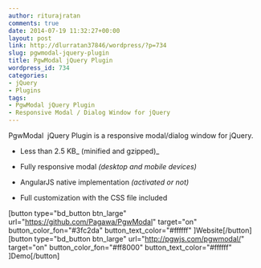 ```yaml
---
author: riturajratan
comments: true
date: 2014-07-19 11:32:27+00:00
layout: post
link: http://dlurratan37846/wordpress/?p=734
slug: pgwmodal-jquery-plugin
title: PgwModal jQuery Plugin
wordpress_id: 734
categories:
- jQuery
- Plugins
tags:
- PgwModal jQuery Plugin
- Responsive Modal / Dialog Window for jQuery
---
```


PgwModal  jQuery Plugin is a responsive modal/dialog window for jQuery.



	
  * Less than 2.5 KB_ (minified and gzipped)_

	
  * Fully responsive modal _(desktop and mobile devices)_

	
  * AngularJS native implementation _(activated or not)_

	
  * Full customization with the CSS file included


[button type="bd_button btn_large" url="https://github.com/Pagawa/PgwModal" target="on" button_color_fon="#3fc2da" button_text_color="#ffffff" ]Website[/button]  [button type="bd_button btn_large" url="http://pgwjs.com/pgwmodal/" target="on" button_color_fon="#ff8000" button_text_color="#ffffff" ]Demo[/button]


